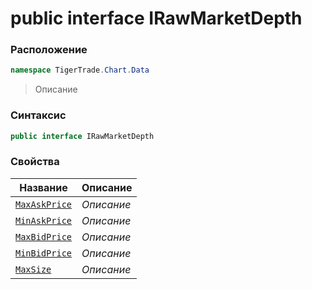 
# public interface IRawMarketDepth
### Расположение
```csharp
namespace TigerTrade.Chart.Data
```



> Описание

### Синтаксис
```csharp
public interface IRawMarketDepth
```


### Свойства
| Название | Описание |
| --- | --- |
| [`MaxAskPrice`](./IRawMarketDepth.cs/Свойства/MaxAskPrice.md) | *Описание* |
| [`MinAskPrice`](./IRawMarketDepth.cs/Свойства/MinAskPrice.md) | *Описание* |
| [`MaxBidPrice`](./IRawMarketDepth.cs/Свойства/MaxBidPrice.md) | *Описание* |
| [`MinBidPrice`](./IRawMarketDepth.cs/Свойства/MinBidPrice.md) | *Описание* |
| [`MaxSize`](./IRawMarketDepth.cs/Свойства/MaxSize.md) | *Описание* |



